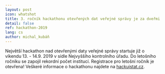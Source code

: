 ```yaml
---
layout: post
icon: whatshot
title: 3. ročník hackathonu otevřených dat veřejné správy je za dveřmi 
detail: false
ref: hackathon-2019
lang: cs
author: michal_kubáň
---
```


Největší hackathon nad otevřenými daty veřejné správy startuje již o víkendu 13. - 14.9. 2019 v sídle Nejvyššího kontrolního úřadu. Do letošního ročníku se zapojil rekordní počet institucí. Registrace pro letošní ročník je otevřena! Veškeré informace o hackathonu najdete na [hackujstat.cz](https://www.hackujstat.cz/). 
